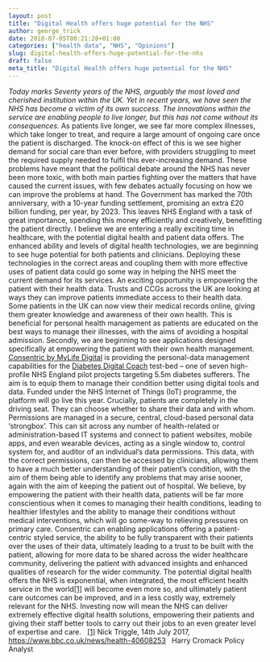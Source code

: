```yaml
---
layout: post
title: "Digital Health offers huge potential for the NHS"
author: george_trick
date: 2018-07-05T08:21:28+01:00
categories: ["health data", "NHS", "Opinions"]
slug: digital-health-offers-huge-potential-for-the-nhs
draft: false
meta_title: "Digital Health offers huge potential for the NHS"
---
```


_Today marks Seventy years of the NHS, arguably the most loved and cherished institution within the UK. Yet in recent years, we have seen the NHS has become a victim of its own success. The innovations within the service are enabling people to live longer, but this has not come without its consequences._ As patients live longer, we see far more complex illnesses, which take longer to treat, and require a large amount of ongoing care once the patient is discharged. The knock-on effect of this is we see higher demand for social care than ever before, with providers struggling to meet the required supply needed to fulfil this ever-increasing demand. These problems have meant that the political debate around the NHS has never been more toxic, with both main parties fighting over the matters that have caused the current issues, with few debates actually focusing on how we can improve the problems at hand. The Government has marked the 70th anniversary, with a 10-year funding settlement, promising an extra £20 billion funding, per year, by 2023. This leaves NHS England with a task of great importance, spending this money efficiently and creatively, benefitting the patient directly. I believe we are entering a really exciting time in healthcare, with the potential digital health and patient data offers. The enhanced ability and levels of digital health technologies, we are beginning to see huge potential for both patients and clinicians. Deploying these technologies in the correct areas and coupling them with more effective uses of patient data could go some way in helping the NHS meet the current demand for its services. An exciting opportunity is empowering the patient with their health data. Trusts and CCGs across the UK are looking at ways they can improve patients immediate access to their health data. Some patients in the UK can now view their medical records online, giving them greater knowledge and awareness of their own health. This is beneficial for personal health management as patients are educated on the best ways to manage their illnesses, with the aims of avoiding a hospital admission. Secondly, we are beginning to see applications designed specifically at empowering the patient with their own health management. [Consentric by MyLife Digital](https://consentric.io/) is providing the personal-data management capabilities for the [Diabetes Digital Coach](https://www.diabetesdigitalcoach.org/) test-bed – one of seven high-profile NHS England pilot projects targeting 5.5m diabetes sufferers. The aim is to equip them to manage their condition better using digital tools and data. Funded under the NHS Internet of Things (IoT) programme, the platform will go live this year. Crucially, patients are completely in the driving seat. They can choose whether to share their data and with whom. Permissions are managed in a secure, central, cloud-based personal data ‘strongbox’. This can sit across any number of health-related or administration-based IT systems and connect to patient websites, mobile apps, and even wearable devices, acting as a single window to, control system for, and auditor of an individual’s data permissions. This data, with the correct permissions, can then be accessed by clinicians, allowing them to have a much better understanding of their patient’s condition, with the aim of them being able to identify any problems that may arise sooner, again with the aim of keeping the patient out of hospital. We believe, by empowering the patient with their health data, patients will be far more conscientious when it comes to managing their health conditions, leading to healthier lifestyles and the ability to manage their conditions without medical interventions, which will go some-way to relieving pressures on primary care. Consentric can enabling applications offering a patient-centric styled service, the ability to be fully transparent with their patients over the uses of their data, ultimately leading to a trust to be built with the patient, allowing for more data to be shared across the wider healthcare community, delivering the patient with advanced insights and enhanced qualities of research for the wider community. The potential digital health offers the NHS is exponential, when integrated, the most efficient health service in the world[\[1\]](#_ftn1) will become even more so, and ultimately patient care outcomes can be improved, and in a less costly way, extremely relevant for the NHS. Investing now will mean the NHS can deliver extremely effective digital health solutions, empowering their patients and giving their staff better tools to carry out their jobs to an even greater level of expertise and care.   [\[1\]](#_ftnref1) Nick Triggle, 14th July 2017, https://www.bbc.co.uk/news/health-40608253   Harry Cromack Policy Analyst